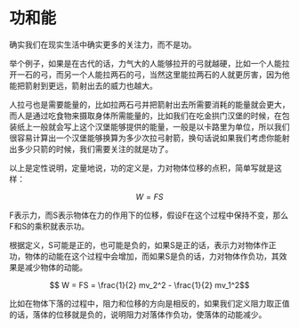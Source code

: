 # 功和能

确实我们在现实生活中确实更多的关注力，而不是功。

举个例子，如果是在古代的话，力气大的人能够拉开的弓就越硬，比如一个人能拉开一石的弓，而另一个人能拉两石的弓，当然这里能拉两石的人就更厉害，因为他能把箭射到更远，箭射出去的威力也越大。

人拉弓也是需要能量的，比如拉两石弓并把箭射出去所需要消耗的能量就会更大，而人是通过吃食物来摄取身体所需能量的，比如我们在吃金拱门汉堡的时候，在包装纸上一般就会写上这个汉堡能够提供的能量，一般是以卡路里为单位，所以我们很容易计算出一个汉堡能够换算为多少次拉弓射箭，换句话说如果我们考虑你能射出多少只箭的时候，我们需要关注的就是功了。

以上是定性说明，定量地说，功的定义是，力对物体位移的点积，简单写就是这样：

$$ W=FS $$

F表示力，而S表示物体在力的作用下的位移，假设F在这个过程中保持不变，那么F和S的乘积就表示功。

根据定义，S可能是正的，也可能是负的，如果S是正的话，表示力对物体作正功，物体的动能在这个过程中会增加，而如果S是负的话，力对物体作负功，其效果是减少物体的动能。

$$ W = FS = \frac{1}{2} mv_2^2 -  \frac{1}{2} mv_1^2$$

比如在物体下落的过程中，阻力和位移的方向是相反的，如果我们定义阻力取正值的话，落体的位移就是负的，说明阻力对落体作负功，使落体的动能减少。
